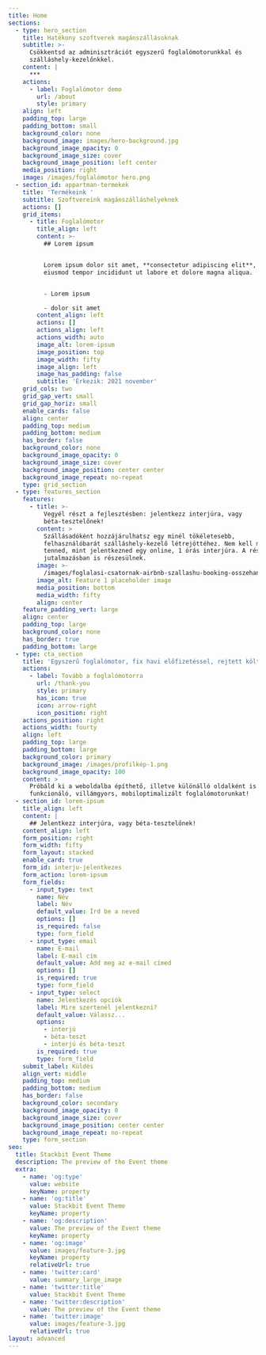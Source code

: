 ```yaml
---
title: Home
sections:
  - type: hero_section
    title: Hatékony szoftverek magánszállásoknak
    subtitle: >-
      Csökkentsd az adminisztrációt egyszerű foglalómotorunkkal és
      szálláshely-kezelőnkkel.
    content: |
      ***
    actions:
      - label: Foglalómotor demo
        url: /about
        style: primary
    align: left
    padding_top: large
    padding_bottom: small
    background_color: none
    background_image: images/hero-background.jpg
    background_image_opacity: 0
    background_image_size: cover
    background_image_position: left center
    media_position: right
    image: /images/foglalómotor hero.png
  - section_id: appartman-termekek
    title: 'Termékeink '
    subtitle: Szoftvereink magánszálláshelyeknek
    actions: []
    grid_items:
      - title: Foglalómotor
        title_align: left
        content: >-
          ## Lorem ipsum


          Lorem ipsum dolor sit amet, **consectetur adipiscing elit**, sed do
          eiusmod tempor incididunt ut labore et dolore magna aliqua.


          - Lorem ipsum

          - dolor sit amet
        content_align: left
        actions: []
        actions_align: left
        actions_width: auto
        image_alt: lorem-ipsum
        image_position: top
        image_width: fifty
        image_align: left
        image_has_padding: false
        subtitle: 'Érkezik: 2021 november'
    grid_cols: two
    grid_gap_vert: small
    grid_gap_horiz: small
    enable_cards: false
    align: center
    padding_top: medium
    padding_bottom: medium
    has_border: false
    background_color: none
    background_image_opacity: 0
    background_image_size: cover
    background_image_position: center center
    background_image_repeat: no-repeat
    type: grid_section
  - type: features_section
    features:
      - title: >-
          Vegyél részt a fejlesztésben: jelentkezz interjúra, vagy
          béta-tesztelőnek!
        content: >
          Szállásadóként hozzájárulhatsz egy minél tökéletesebb,
          felhasználóbarát szálláshely-kezelő létrejöttéhez. Nem kell mást
          tenned, mint jelentkezned egy online, 1 órás interjúra. A résztvevők
          jutalmazásban is részesülnek.
        image: >-
          /images/foglalasi-csatornak-airbnb-szallashu-booking-osszehangolasa.png
        image_alt: Feature 1 placeholder image
        media_position: bottom
        media_width: fifty
        align: center
    feature_padding_vert: large
    align: center
    padding_top: large
    background_color: none
    has_border: true
    padding_bottom: large
  - type: cta_section
    title: 'Egyszerű foglalómotor, fix havi előfizetéssel, rejtett költségek nélkül'
    actions:
      - label: Tovább a foglalómotorra
        url: /thank-you
        style: primary
        has_icon: true
        icon: arrow-right
        icon_position: right
    actions_position: right
    actions_width: fourty
    align: left
    padding_top: large
    padding_bottom: large
    background_color: primary
    background_image: /images/profilkép-1.png
    background_image_opacity: 100
    content: >
      Próbáld ki a weboldalba építhető, illetve különálló oldalként is
      funkcionáló, villámgyors, mobiloptimalizált foglalómotorunkat!
  - section_id: lorem-ipsum
    title_align: left
    content: |
      ## Jelentkezz interjúra, vagy béta-tesztelőnek!
    content_align: left
    form_position: right
    form_width: fifty
    form_layout: stacked
    enable_card: true
    form_id: interju-jelentkezes
    form_action: lorem-ipsum
    form_fields:
      - input_type: text
        name: Név
        label: Név
        default_value: Írd be a neved
        options: []
        is_required: false
        type: form_field
      - input_type: email
        name: E-mail
        label: E-mail cím
        default_value: Add meg az e-mail címed
        options: []
        is_required: true
        type: form_field
      - input_type: select
        name: Jelentkezés opciók
        label: Mire szertenél jelentkezni?
        default_value: Válassz...
        options:
          - interjú
          - béta-teszt
          - interjú és béta-teszt
        is_required: true
        type: form_field
    submit_label: Küldés
    align_vert: middle
    padding_top: medium
    padding_bottom: medium
    has_border: false
    background_color: secondary
    background_image_opacity: 0
    background_image_size: cover
    background_image_position: center center
    background_image_repeat: no-repeat
    type: form_section
seo:
  title: Stackbit Event Theme
  description: The preview of the Event theme
  extra:
    - name: 'og:type'
      value: website
      keyName: property
    - name: 'og:title'
      value: Stackbit Event Theme
      keyName: property
    - name: 'og:description'
      value: The preview of the Event theme
      keyName: property
    - name: 'og:image'
      value: images/feature-3.jpg
      keyName: property
      relativeUrl: true
    - name: 'twitter:card'
      value: summary_large_image
    - name: 'twitter:title'
      value: Stackbit Event Theme
    - name: 'twitter:description'
      value: The preview of the Event theme
    - name: 'twitter:image'
      value: images/feature-3.jpg
      relativeUrl: true
layout: advanced
---
```

